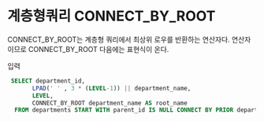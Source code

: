 # 계층형쿼리 CONNECT_BY_ROOT
CONNECT_BY_ROOT는 계층형 쿼리에서 최상위 로우를 반환하는 연산자다. 연산자이므로 CONNECT_BY_ROOT 다음에는 표현식이 온다.

입력

```sql
 SELECT department_id,
       LPAD(' ' , 3 * (LEVEL-1)) || department_name,
       LEVEL,
       CONNECT_BY_ROOT department_name AS root_name
  FROM departments START WITH parent_id IS NULL CONNECT BY PRIOR department_id = parent_id;
```



